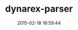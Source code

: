 ---
layout: post
title:  "dynarex-parser"
repo:   "jrobertson/dynarex-parser"
date:   2015-02-18 16:59:44
gemurl: https://github.com/jrobertson/dynarex-parser
---